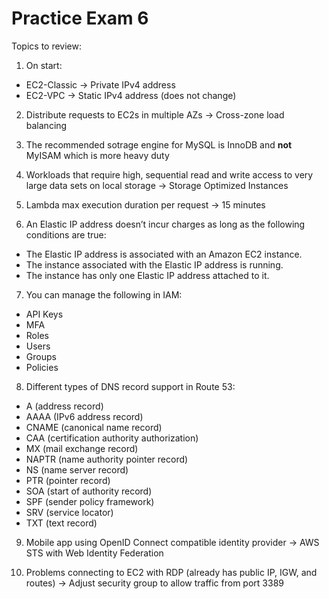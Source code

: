 # Practice Exam 6

Topics to review:

1. On start:
  * EC2-Classic -> Private IPv4 address
  * EC2-VPC -> Static IPv4 address (does not change)

2. Distribute requests to EC2s in multiple AZs -> Cross-zone load balancing

3. The recommended sotrage engine for MySQL is InnoDB and **not** MyISAM which is more heavy duty

4. Workloads that require high, sequential read and write access to very large data sets on local storage -> Storage Optimized Instances

5. Lambda max execution duration per request -> 15 minutes

6. An Elastic IP address doesn’t incur charges as long as the following conditions are true:
  * The Elastic IP address is associated with an Amazon EC2 instance.
  * The instance associated with the Elastic IP address is running.
  * The instance has only one Elastic IP address attached to it.

7. You can manage the following in IAM:
  * API Keys
  * MFA
  * Roles
  * Users
  * Groups
  * Policies

8. Different types of DNS record support in Route 53:
  * A (address record)
  * AAAA (IPv6 address record)
  * CNAME (canonical name record)
  * CAA (certification authority authorization)
  * MX (mail exchange record)
  * NAPTR (name authority pointer record)
  * NS (name server record)
  * PTR (pointer record)
  * SOA (start of authority record)
  * SPF (sender policy framework)
  * SRV (service locator)
  * TXT (text record)

  9. Mobile app using OpenID Connect compatible identity provider -> AWS STS with Web Identity Federation

  10. Problems connecting to EC2 with RDP (already has public IP, IGW, and routes) -> Adjust security group to allow traffic from port 3389
